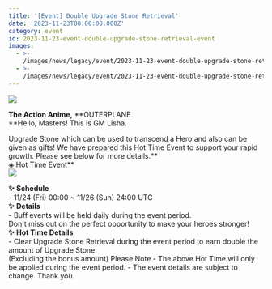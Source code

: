 ```yaml
---
title: '[Event] Double Upgrade Stone Retrieval'
date: '2023-11-23T00:00:00.000Z'
category: event
id: 2023-11-23-event-double-upgrade-stone-retrieval-event
images:
  - >-
    /images/news/legacy/event/2023-11-23-event-double-upgrade-stone-retrieval-event/5b8a110d679d47cfac057d7865e496cf.webp
  - >-
    /images/news/legacy/event/2023-11-23-event-double-upgrade-stone-retrieval-event/372b699a252e4505bd517341dcf2adb1_002.webp
---
```


![](/images/news/legacy/event/2023-11-23-event-double-upgrade-stone-retrieval-event/5b8a110d679d47cfac057d7865e496cf.webp)  
  
**The Action Anime,** **OUTERPLANE  
**Hello, Masters! This is GM Lisha.  
  
Upgrade Stone which can be used to transcend a Hero and also can be given as gifts! We have prepared this Hot Time Event to support your rapid growth. Please see below for more details.**  
◈ Hot Time Event**  
**![](/images/news/legacy/event/2023-11-23-event-double-upgrade-stone-retrieval-event/372b699a252e4505bd517341dcf2adb1_002.webp)**  
  
**✨** **Schedule**    
\- 11/24 (Fri) 00:00 ~ 11/26 (Sun) 24:00 UTC  
**✨** **Details**  
\- Buff events will be held daily during the event period.  
Don't miss out on the perfect opportunity to make your heroes stronger! **✨** **Hot Time Details**  
\- Clear Upgrade Stone Retrieval during the event period to earn double the amount of Upgrade Stone.  
(Excluding the bonus amount) Please Note - The above Hot Time will only be applied during the event period. - The event details are subject to change. Thank you.
